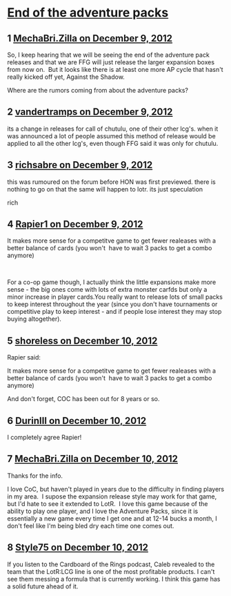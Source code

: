 # [End of the adventure packs](https://community.fantasyflightgames.com/topic/75333-end-of-the-adventure-packs/)

## 1 [MechaBri.Zilla on December 9, 2012](https://community.fantasyflightgames.com/topic/75333-end-of-the-adventure-packs/?do=findComment&comment=731929)

So, I keep hearing that we will be seeing the end of the adventure pack releases and that we are FFG will just release the larger expansion boxes from now on.  But it looks like there is at least one more AP cycle that hasn't really kicked off yet, Against the Shadow. 

Where are the rumors coming from about the adventure packs?

## 2 [vandertramps on December 9, 2012](https://community.fantasyflightgames.com/topic/75333-end-of-the-adventure-packs/?do=findComment&comment=731945)

its a change in releases for call of chutulu, one of their other lcg's. when it was announced a lot of people assumed this method of release would be applied to all the other lcg's, even though FFG said it was only for chutulu.

## 3 [richsabre on December 9, 2012](https://community.fantasyflightgames.com/topic/75333-end-of-the-adventure-packs/?do=findComment&comment=731954)

this was rumoured on the forum before HON was first previewed. there is nothing to go on that the same will happen to lotr. its just speculation

rich

## 4 [Rapier1 on December 9, 2012](https://community.fantasyflightgames.com/topic/75333-end-of-the-adventure-packs/?do=findComment&comment=731962)

It makes more sense for a competitve game to get fewer realeases with a better balance of cards (you won't  have to wait 3 packs to get a combo anymore)

 

For a co-op game though, I actually think the little expansions make more sense - the big ones come with lots of extra monster carfds but only a minor increase in player cards.You really want to release lots of small packs to keep interest throughout the year (since you don't have tournaments or competitive play to keep interest - and if people lose interest they may stop buying altogether).

## 5 [shoreless on December 10, 2012](https://community.fantasyflightgames.com/topic/75333-end-of-the-adventure-packs/?do=findComment&comment=732135)

Rapier said:

It makes more sense for a competitve game to get fewer realeases with a better balance of cards (you won't  have to wait 3 packs to get a combo anymore)

And don't forget, COC has been out for 8 years or so.

## 6 [DurinIII on December 10, 2012](https://community.fantasyflightgames.com/topic/75333-end-of-the-adventure-packs/?do=findComment&comment=732170)

I completely agree Rapier!

## 7 [MechaBri.Zilla on December 10, 2012](https://community.fantasyflightgames.com/topic/75333-end-of-the-adventure-packs/?do=findComment&comment=732289)

Thanks for the info.  

I love CoC, but haven't played in years due to the difficulty in finding players in my area.  I supose the expansion release style may work for that game, but I'd hate to see it extended to LotR.  I love this game because of the ability to play one player, and I love the Adventure Packs, since it is essentially a new game every time I get one and at 12-14 bucks a month, I don't feel like I'm being bled dry each time one comes out.

## 8 [Style75 on December 10, 2012](https://community.fantasyflightgames.com/topic/75333-end-of-the-adventure-packs/?do=findComment&comment=732361)

If you listen to the Cardboard of the Rings podcast, Caleb revealed to the team that the LotR:LCG line is one of the most profitable products. I can't see them messing a formula that is currently working. I think this game has a solid future ahead of it.

